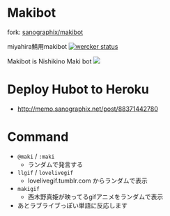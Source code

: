 # Makibot
fork: [sanographix/makibot](https://github.com/sanographix/makibot)

miyahira鯖用makibot
[![wercker status](https://app.wercker.com/status/dc774c0fdd0a1a1b11b1ada04451a7ef/s/master "wercker status")](https://app.wercker.com/project/bykey/dc774c0fdd0a1a1b11b1ada04451a7ef)

Makibot is Nishikino Maki bot
![](https://31.media.tumblr.com/4d20232bef50e3204cdacecaaa585755/tumblr_inline_n7pekiSsG31qaxsyz.png)

# Deploy Hubot to Heroku

- <http://memo.sanographix.net/post/88371442780>

# Command

- `@maki` / `:maki`
	- ランダムで発言する
- `llgif` / `lovelivegif`
	- lovelivegif.tumblr.com からランダムで表示
- `makigif`
    - 西木野真姫が映ってるgifアニメをランダムで表示
- あとラブライブっぽい単語に反応します
